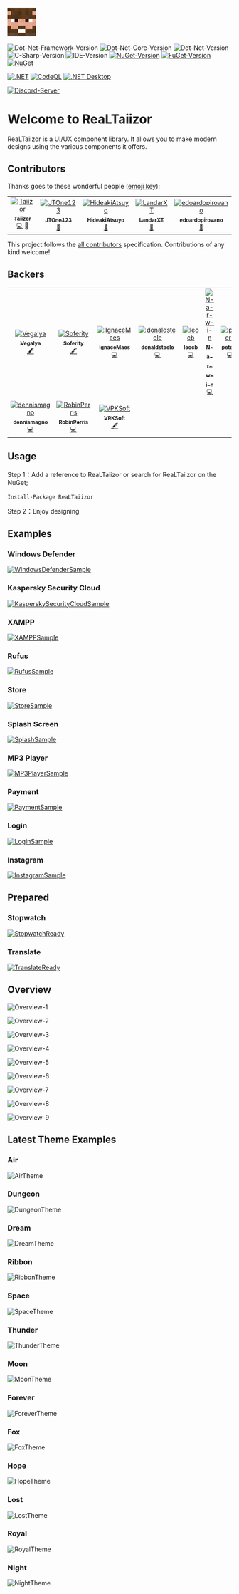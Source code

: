 ![Logo](https://raw.githubusercontent.com/Taiizor/ReaLTaiizor/develop/.images/Logo.png)

![Dot-Net-Framework-Version](https://img.shields.io/badge/.NET%20Framework-%3E%3D4.8-blue)
![Dot-Net-Core-Version](https://img.shields.io/badge/.NET%20Core-%3E%3D3.1-blue)
![Dot-Net-Version](https://img.shields.io/badge/.NET-%3E%3D6.0-blue)
![C-Sharp-Version](https://img.shields.io/badge/C%23-Preview-blue.svg)
![IDE-Version](https://img.shields.io/badge/IDE-VS2022-blue.svg)
[![NuGet-Version](https://img.shields.io/nuget/v/ReaLTaiizor.svg)](https://www.nuget.org/packages/ReaLTaiizor)
[![FuGet-Version](https://www.fuget.org/packages/ReaLTaiizor/badge.svg)](https://www.fuget.org/packages/ReaLTaiizor)
[![NuGet](https://img.shields.io/nuget/dt/ReaLTaiizor)](https://www.nuget.org/api/v2/package/ReaLTaiizor)

[![.NET](https://github.com/Taiizor/ReaLTaiizor/actions/workflows/dotnet.yml/badge.svg)](https://github.com/Taiizor/ReaLTaiizor/actions/workflows/dotnet.yml)
[![CodeQL](https://github.com/Taiizor/ReaLTaiizor/actions/workflows/codeql-analysis.yml/badge.svg)](https://github.com/Taiizor/ReaLTaiizor/actions/workflows/codeql-analysis.yml)
[![.NET Desktop](https://github.com/Taiizor/ReaLTaiizor/actions/workflows/dotnet-desktop.yml/badge.svg)](https://github.com/Taiizor/ReaLTaiizor/actions/workflows/dotnet-desktop.yml)

[![Discord-Server](https://img.shields.io/discord/932386235538878534?label=Discord)](https://discord.gg/nxG977byXb)

# Welcome to ReaLTaiizor
ReaLTaiizor is a UI/UX component library. It allows you to make modern designs using the various components it offers.

## Contributors

Thanks goes to these wonderful people ([emoji key](https://allcontributors.org/docs/en/emoji-key)):

<table>
  <tr>
    <td align="center">
		<a href="https://github.com/Taiizor">
			<img src="https://avatars3.githubusercontent.com/u/41683699?s=460&v=4" width="80px;" alt="Taiizor"/>
			<br/>
			<sub>
				<b>Taiizor</b>
			</sub>
		</a>
		<br/>
		<a href="https://github.com/Taiizor/ReaLTaiizor/commits?author=Taiizor" title="Code">💻</a>
		<a href="https://www.taiizor.com" title="Ideas & Planning, Feedback">🤔</a>
    </td>
    <td align="center">
		<a href="https://github.com/JTOne123">
			<img src="https://avatars3.githubusercontent.com/u/3457140?s=460&v=4" width="80px;" alt="JTOne123"/>
			<br/>
			<sub>
				<b>JTOne123</b>
			</sub>
		</a>
		<br/>
		<a href="https://github.com/Taiizor/ReaLTaiizor/commits?author=JTOne123" title="Reviewed Pull Requests">👀</a>
    </td>
    <td align="center">
		<a href="https://github.com/HideakiAtsuyo">
			<img src="https://avatars3.githubusercontent.com/u/53636771?s=460&v=4" width="80px;" alt="HideakiAtsuyo"/>
			<br/>
			<sub>
				<b>HideakiAtsuyo</b>
			</sub>
		</a>
		<br/>
		<a href="https://github.com/Taiizor/ReaLTaiizor/commits?author=HideakiAtsuyo" title="Reviewed Pull Requests">👀</a>
	</td>
    <td align="center">
		<a href="https://github.com/LandarXT">
			<img src="https://avatars3.githubusercontent.com/u/104514709?s=460&v=4" width="80px;" alt="LandarXT"/>
			<br/>
			<sub>
				<b>LandarXT</b>
			</sub>
		</a>
		<br/>
		<a href="https://github.com/Taiizor/ReaLTaiizor/commits?author=LandarXT" title="Reviewed Pull Requests">👀</a>
    </td>
    <td align="center">
		<a href="https://github.com/edoardopirovano">
			<img src="https://avatars3.githubusercontent.com/u/6748066?s=460&v=4" width="80px;" alt="edoardopirovano"/>
			<br/>
			<sub>
				<b>edoardopirovano</b>
			</sub>
		</a>
		<br/>
		<a href="https://github.com/Taiizor/ReaLTaiizor/commits?author=edoardopirovano" title="Reviewed Pull Requests">👀</a>
    </td>
  </tr>
</table>

This project follows the [all contributors](https://github.com/all-contributors/all-contributors) specification. Contributions of any kind welcome!

## Backers

<table>
  <tr>
    <td align="center">
		<a href="https://github.com/Vegalya">
			<img src="https://avatars3.githubusercontent.com/u/98421771?s=200&v=4" width="80px;" alt="Vegalya"/>
			<br/>
			<sub>
				<b>Vegalya</b>
			</sub>
		</a>
		<br/>
		<a href="https://github.com/Vegalya" target="_blank" title="Content">🖋</a>
    </td>
    <td align="center">
		<a href="https://github.com/Soferity">
			<img src="https://avatars3.githubusercontent.com/u/63516515?s=200&v=4" width="80px;" alt="Soferity"/>
			<br/>
			<sub>
				<b>Soferity</b>
			</sub>
		</a>
		<br/>
		<a href="https://github.com/Soferity" target="_blank" title="Content">🖋</a>
    </td>
    <td align="center">
		<a href="https://github.com/IgnaceMaes">
			<img src="https://avatars3.githubusercontent.com/u/10243652?s=200&v=4" width="80px;" alt="IgnaceMaes"/>
			<br/>
			<sub>
				<b>IgnaceMaes</b>
			</sub>
		</a>
		<br/>
		<a href="https://github.com/IgnaceMaes" target="_blank" title="Code">💻</a>
    </td>
    <td align="center">
		<a href="https://github.com/donaldsteele">
			<img src="https://avatars3.githubusercontent.com/u/8108109?s=200&v=4" width="80px;" alt="donaldsteele"/>
			<br/>
			<sub>
				<b>donaldsteele</b>
			</sub>
		</a>
		<br/>
		<a href="https://github.com/donaldsteele" target="_blank" title="Code">💻</a>
    </td>
    <td align="center">
		<a href="https://github.com/leocb">
			<img src="https://avatars3.githubusercontent.com/u/8310271?s=200&v=4" width="80px;" alt="leocb"/>
			<br/>
			<sub>
				<b>leocb</b>
			</sub>
		</a>
		<br/>
		<a href="https://github.com/leocb" target="_blank" title="Code">💻</a>
    </td>
    <td align="center">
		<a href="https://github.com/N-a-r-w-i-n">
			<img src="https://avatars3.githubusercontent.com/u/25624385?s=200&v=4" width="80px;" alt="N-a-r-w-i-n"/>
			<br/>
			<sub>
				<b>N-a-r-w-i-n</b>
			</sub>
		</a>
		<br/>
		<a href="https://github.com/N-a-r-w-i-n" target="_blank" title="Code">💻</a>
    </td>
    <td align="center">
		<a href="https://github.com/peters">
			<img src="https://avatars3.githubusercontent.com/u/869?s=200&v=4" width="80px;" alt="peters"/>
			<br/>
			<sub>
				<b>peters</b>
			</sub>
		</a>
		<br/>
		<a href="https://github.com/peters" target="_blank" title="Code">💻</a>
    </td>
  </tr>
  <tr>
    <td align="center">
		<a href="https://github.com/dennismagno">
			<img src="https://avatars3.githubusercontent.com/u/5070675?s=200&v=4" width="80px;" alt="dennismagno"/>
			<br/>
			<sub>
				<b>dennismagno</b>
			</sub>
		</a>
		<br/>
		<a href="https://github.com/dennismagno" target="_blank" title="Code">💻</a>
    </td>
    <td align="center">
		<a href="https://github.com/RobinPerris">
			<img src="https://avatars3.githubusercontent.com/u/1886599?s=200&v=4" width="80px;" alt="RobinPerris"/>
			<br/>
			<sub>
				<b>RobinPerris</b>
			</sub>
		</a>
		<br/>
		<a href="https://github.com/RobinPerris" target="_blank" title="Code">💻</a>
    </td>
    <td align="center">
		<a href="https://github.com/VPKSoft">
			<img src="https://avatars3.githubusercontent.com/u/40712699?s=200&v=4" width="80px;" alt="VPKSoft"/>
			<br/>
			<sub>
				<b>VPKSoft</b>
			</sub>
		</a>
		<br/>
		<a href="https://github.com/VPKSoft" target="_blank" title="Content">🖋</a>
    </td>
  </tr>
</table>

## Usage

Step 1：Add a reference to ReaLTaiizor or search for ReaLTaiizor on the NuGet;

```Install-Package ReaLTaiizor```

Step 2：Enjoy designing

## Examples

### Windows Defender

[![WindowsDefenderSample](https://raw.githubusercontent.com/Taiizor/ReaLTaiizor/develop/.screenshots/Windows_Defender.png)](https://github.com/Taiizor/ReaLTaiizor/tree/develop/sample/ReaLTaiizor.Defender "WindowsDefenderSample")

### Kaspersky Security Cloud

[![KasperskySecurityCloudSample](https://raw.githubusercontent.com/Taiizor/ReaLTaiizor/develop/.screenshots/Kaspersky_Security_Cloud.png)](https://github.com/Taiizor/ReaLTaiizor/tree/develop/sample/ReaLTaiizor.Kaspersky "KasperskySecurityCloudSample")

### XAMPP

[![XAMPPSample](https://raw.githubusercontent.com/Taiizor/ReaLTaiizor/develop/.screenshots/XAMPP.png)](https://github.com/Taiizor/ReaLTaiizor/tree/develop/sample/ReaLTaiizor.XAMPP "XAMPPSample")

### Rufus

[![RufusSample](https://raw.githubusercontent.com/Taiizor/ReaLTaiizor/develop/.screenshots/Rufus.gif)](https://github.com/Taiizor/ReaLTaiizor/tree/develop/sample/ReaLTaiizor.Rufus "RufusSample")

### Store

[![StoreSample](https://raw.githubusercontent.com/Taiizor/ReaLTaiizor/develop/.screenshots/Store.gif)](https://github.com/Taiizor/ReaLTaiizor/tree/develop/sample/ReaLTaiizor.Store "StoreSample")

### Splash Screen

[![SplashSample](https://raw.githubusercontent.com/Taiizor/ReaLTaiizor/develop/.screenshots/Splash.gif)](https://github.com/Taiizor/ReaLTaiizor/tree/develop/sample/ReaLTaiizor.Splash "SplashSample")

### MP3 Player

[![MP3PlayerSample](https://raw.githubusercontent.com/Taiizor/ReaLTaiizor/develop/.screenshots/MP3_Player.png)](https://github.com/Taiizor/ReaLTaiizor/tree/develop/sample/ReaLTaiizor.Player "MP3PlayerSample")

### Payment

[![PaymentSample](https://raw.githubusercontent.com/Taiizor/ReaLTaiizor/develop/.screenshots/Payment.png)](https://github.com/Taiizor/ReaLTaiizor/tree/develop/sample/ReaLTaiizor.Payment "PaymentSample")

### Login

[![LoginSample](https://raw.githubusercontent.com/Taiizor/ReaLTaiizor/develop/.screenshots/Login.png)](https://github.com/Taiizor/ReaLTaiizor/tree/develop/sample/ReaLTaiizor.Login "LoginSample")

### Instagram

[![InstagramSample](https://raw.githubusercontent.com/Taiizor/ReaLTaiizor/develop/.screenshots/Instagram.png)](https://github.com/Taiizor/ReaLTaiizor/tree/develop/sample/ReaLTaiizor.Instagram "InstagramSample")

## Prepared

### Stopwatch

[![StopwatchReady](https://raw.githubusercontent.com/Taiizor/ReaLTaiizor/develop/.screenshots/Stopwatch.gif)](https://github.com/Taiizor/ReaLTaiizor/tree/develop/ready/ReaLTaiizor.Stopwatch "StopwatchReady")

### Translate

[![TranslateReady](https://raw.githubusercontent.com/Taiizor/ReaLTaiizor/develop/.screenshots/Translate.png)](https://github.com/Taiizor/ReaLTaiizor/tree/develop/ready/ReaLTaiizor.Translate "TranslateReady")

## Overview

![Overview-1](https://raw.githubusercontent.com/Taiizor/ReaLTaiizor/develop/.screenshots/Material.gif)

![Overview-2](https://raw.githubusercontent.com/Taiizor/ReaLTaiizor/develop/.screenshots/Metro.gif)

![Overview-3](https://raw.githubusercontent.com/Taiizor/ReaLTaiizor/develop/.screenshots/Poison.gif)

![Overview-4](https://raw.githubusercontent.com/Taiizor/ReaLTaiizor/develop/.screenshots/Crown.gif)

![Overview-5](https://raw.githubusercontent.com/Taiizor/ReaLTaiizor/develop/.screenshots/Parrot.png)

![Overview-6](https://raw.githubusercontent.com/Taiizor/ReaLTaiizor/develop/.screenshots/Form1.png)

![Overview-7](https://raw.githubusercontent.com/Taiizor/ReaLTaiizor/develop/.screenshots/Form2.png)

![Overview-8](https://raw.githubusercontent.com/Taiizor/ReaLTaiizor/develop/.screenshots/Sky.png)

![Overview-9](https://raw.githubusercontent.com/Taiizor/ReaLTaiizor/develop/.screenshots/Alone.png)

## Latest Theme Examples

### Air

![AirTheme](https://raw.githubusercontent.com/Taiizor/ReaLTaiizor/develop/.screenshots/Air.png)

### Dungeon

![DungeonTheme](https://raw.githubusercontent.com/Taiizor/ReaLTaiizor/develop/.screenshots/Dungeon.png)

### Dream

![DreamTheme](https://raw.githubusercontent.com/Taiizor/ReaLTaiizor/develop/.screenshots/Dream.png)

### Ribbon

![RibbonTheme](https://raw.githubusercontent.com/Taiizor/ReaLTaiizor/develop/.screenshots/Ribbon.png)

### Space

![SpaceTheme](https://raw.githubusercontent.com/Taiizor/ReaLTaiizor/develop/.screenshots/Space.png)

### Thunder

![ThunderTheme](https://raw.githubusercontent.com/Taiizor/ReaLTaiizor/develop/.screenshots/Thunder.png)

### Moon

![MoonTheme](https://raw.githubusercontent.com/Taiizor/ReaLTaiizor/develop/.screenshots/Moon.png)

### Forever

![ForeverTheme](https://raw.githubusercontent.com/Taiizor/ReaLTaiizor/develop/.screenshots/Forever.png)

### Fox

![FoxTheme](https://raw.githubusercontent.com/Taiizor/ReaLTaiizor/develop/.screenshots/Fox.png)

### Hope

![HopeTheme](https://raw.githubusercontent.com/Taiizor/ReaLTaiizor/develop/.screenshots/Hope.png)

### Lost

![LostTheme](https://raw.githubusercontent.com/Taiizor/ReaLTaiizor/develop/.screenshots/Lost.png)

### Royal

![RoyalTheme](https://raw.githubusercontent.com/Taiizor/ReaLTaiizor/develop/.screenshots/Royal.png)

### Night

![NightTheme](https://raw.githubusercontent.com/Taiizor/ReaLTaiizor/develop/.screenshots/Night.png)